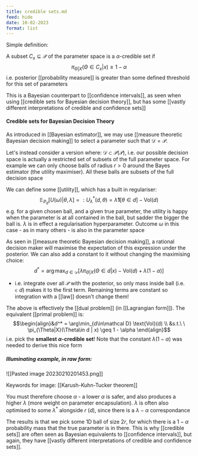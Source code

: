 ```yaml
---
title: credible sets.md
feed: hide
date: 10-02-2023
format: list
---
```



Simple definition:

A subset $C_x\subseteq\mathcal P$ of the parameter space is a $\alpha$-credible set if  $$\pi_{\Theta|X}(\Theta \in C_x | x) \geq1-\alpha$$
i.e. posterior [[probability measure]] is greater than some defined threshold for this set of parameters

This is a Bayesian counterpart to [[confidence intervals]], as seen when using [[credible sets for Bayesian decision theory]], but has some [[vastly different interpretations of credible and confidence sets]]


#### Credible sets for Bayesian Decision Theory
As introduced in [[Bayesian estimator]], we may use [[measure theoretic Bayesian decision making]] to select a parameter such that $\mathcal D = \mathcal P$.

Let's instead consider a version where: $\mathcal D \subset \mathcal P(\mathcal P)$, i.e. our possible decision space is actually a restricted set of subsets of the full parameter space. For example we can only choose balls of radius $r > 0$ around the Bayes estimator (the utility maximiser). All these balls are subsets of the full decision space

We can define some [[utility]], which has a built in regulariser:$$\mathbb E_{P_d}[U(\omega)|\theta, \lambda]=: U^*_\lambda(d, \theta) = \lambda\boldsymbol{1}[\theta\in d] - \text{Vol}(d)$$
e.g. for a given chosen ball, and a given true parameter, the utility is happy when the parameter is at all contained in the ball, but sadder the bigger the ball is. $\lambda$ is in effect a regularisation hyperparameter. Outcome $\omega$ in this case - as in many others - is also in the parameter space

As seen in [[measure theoretic Bayesian decision making]], a rational decision maker will maximise the expectation of this expression under the posterior. We can also add a constant to it without changing the maximising choice:$$d^* =  \arg\max_{d\in\mathcal D}\left[ \lambda \pi_{\Theta|X}(\Theta\in d | x) - \text{Vol}(d) + \lambda(1-\alpha)\right]$$
- i.e. integrate over all $\mathcal P$ with the posterior, so only mass inside ball (i.e. $\in d$) makes it to the first term. Remaining terms are constant so integration with a [[law]] doesn't change them!

The above is effectively the [[dual problem]] (in [[Lagrangian form]]). The equivalent [[primal problem]] is:$$\begin{align}&d^* = \arg\min_{d\in\mathcal D} \text{Vol}(d) \\ &s.t.\ \ \pi_{\Theta|X}(\Theta\in d | x) \geq 1 - \alpha \end{align}$$
i.e. pick the **smallest $\alpha$-credible set**! Note that the constant $\lambda(1-\alpha)$ was needed to derive this nice form


##### Illuminating example, in raw form:

![[Pasted image 20230210201453.png]]

Keywords for image: [[Karush-Kuhn-Tucker theorem]]

You must therefore choose $\alpha$ - a lower $\alpha$ is safer, and also produces a higher $\lambda$ (more weight on parameter encapsulation). $\lambda$ is often also optimised to some $\lambda^*$ alongside $r$ ($d$), since there is a $\lambda-\alpha$ correspondance

The results is that we pick some 1D ball of size $2r$, for which there is a $1-\alpha$ probability mass that the true parameter is in there. This is why [[credible sets]] are often seen as Bayesian equivalents to [[confidence intervals]], but again, they have [[vastly different interpretations of credible and confidence sets]]. 